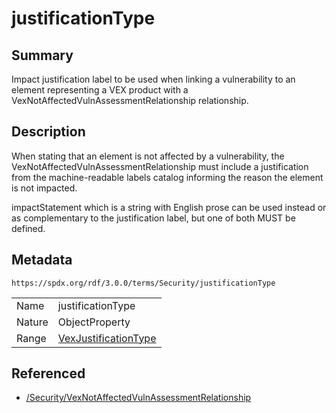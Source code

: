 <!-- Automatically generated by spec-parser v2.3.0 on 2024-07-29T18:25:30.305944+00:00 -->
<!-- SPDX-License-Identifier: Community-Spec-1.0 -->

# justificationType

## Summary

Impact justification label to be used when linking a vulnerability to an element
representing a VEX product with a VexNotAffectedVulnAssessmentRelationship
relationship.


## Description

When stating that an element is not affected by a vulnerability, the
VexNotAffectedVulnAssessmentRelationship must include a justification from the
machine-readable labels catalog informing the reason the element is not impacted.

impactStatement which is a string with English prose can be used instead or as
complementary to the justification label, but one of both MUST be defined.


## Metadata

`https://spdx.org/rdf/3.0.0/terms/Security/justificationType`


| | |
|---|---|
| Name | justificationType |
| Nature | ObjectProperty |
| Range | [VexJustificationType](../Vocabularies/VexJustificationType.md) |




## Referenced

- [/Security/VexNotAffectedVulnAssessmentRelationship](../../Security/Classes/VexNotAffectedVulnAssessmentRelationship.md)

